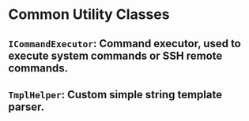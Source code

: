 # Common Utility Classes
## `ICommandExecutor`: Command executor, used to execute system commands or SSH remote commands.
## `TmplHelper`: Custom simple string template parser.